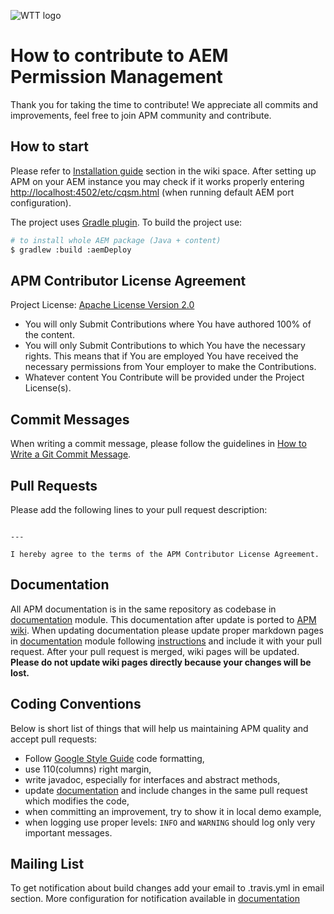 ![WTT logo](docs/wtt-logo.png)

# How to contribute to AEM Permission Management
Thank you for taking the time to contribute!
We appreciate all commits and improvements, feel free to join APM community and contribute.

## How to start
Please refer to [Installation guide](https://github.com/wttech/apm/wiki/Installing) section in the wiki space.
After setting up APM on your AEM instance you may check if it works properly entering [http://localhost:4502/etc/cqsm.html](http://localhost:4502/etc/cqsm.html) (when running default AEM port configuration).

The project uses [Gradle plugin](https://github.com/wttech/gradle-aem-plugin). To build the project use:

```bash
# to install whole AEM package (Java + content)
$ gradlew :build :aemDeploy
```

## APM Contributor License Agreement
Project License: [Apache License Version 2.0](https://github.com/wttech/apm/blob/master/LICENSE)
- You will only Submit Contributions where You have authored 100% of the content.
- You will only Submit Contributions to which You have the necessary rights. This means that if You are employed You have received the necessary permissions from Your employer to make the Contributions.
- Whatever content You Contribute will be provided under the Project License(s).

## Commit Messages
When writing a commit message, please follow the guidelines in [How to Write a Git Commit Message](http://chris.beams.io/posts/git-commit/).

## Pull Requests
Please add the following lines to your pull request description:

```

---

I hereby agree to the terms of the APM Contributor License Agreement.
```

## Documentation
All APM documentation is in the same repository as codebase in [documentation](https://github.com/wttech/apm/tree/master/documentation) module.
This documentation after update is ported to [APM wiki](https://github.com/wttech/apm/wiki).
When updating documentation please update proper markdown pages in [documentation](https://github.com/wttech/apm/tree/master/documentation) module following [instructions](https://github.com/wttech/apm/blob/master/documentation/README.md) and include it with your pull request.
After your pull request is merged, wiki pages will be updated. **Please do not update wiki pages directly because your changes will be lost.**

## Coding Conventions
Below is short list of things that will help us maintaining APM quality and accept pull requests:
- Follow [Google Style Guide](https://github.com/google/styleguide) code formatting,
- use 110(columns) right margin,
- write javadoc, especially for interfaces and abstract methods,
- update [documentation](https://github.com/wttech/apm/tree/master/documentation) and include changes in the same pull request which modifies the code,
- when committing an improvement, try to show it in local demo example,
- when logging use proper levels: `INFO` and `WARNING` should log only very important messages.

## Mailing List
To get notification about build changes add your email to .travis.yml in email section. More configuration for notification available in [documentation](https://docs.travis-ci.com/user/notifications#Email-notifications)
